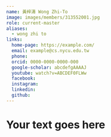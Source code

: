 ```yaml
---
name: 黃梓濤 Wong Zhi-To 
image: images/members/313552001.jpg 
role: current-master
aliases:
  - wong zhi to
links:
  home-page: https://example.com/
  email: example@cs.nycu.edu.tw
  phone: 
  orcid: 0000-0000-0000-000
  google-scholar: abcdefgAAAAJ
  youtube: watch?v=ABCDEF0FLWw
  facebook:
  instagram:
  linkedin:
  github:
---
```

# Your text goes here